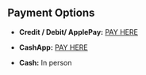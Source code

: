 ## Payment Options


- **Credit / Debit/ ApplePay:**    [PAY HERE](https://square.link/u/mP5e3zTE?src=sheet)


- **CashApp:**    [PAY HERE](https://cash.app/$mark417)

  
- **Cash:** In person  
